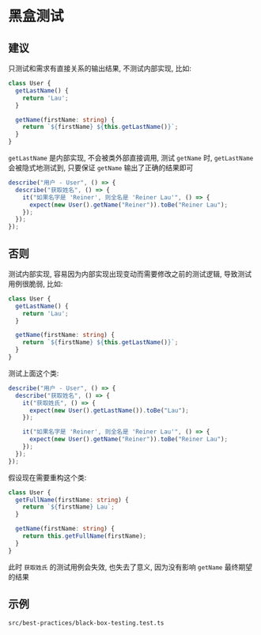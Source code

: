 # 黑盒测试

## 建议

只测试和需求有直接关系的输出结果, 不测试内部实现, 比如: 

```ts
class User {
  getLastName() {
    return 'Lau';
  }

  getName(firstName: string) {
    return `${firstName} ${this.getLastName()}`;
  }
}
```

`getLastName` 是内部实现, 不会被类外部直接调用, 测试 `getName` 时, `getLastName` 会被隐式地测试到, 只要保证 `getName` 输出了正确的结果即可

```ts
describe("用户 - User", () => {
  describe("获取姓名", () => {
    it("如果名字是 'Reiner', 则全名是 'Reiner Lau'", () => {
      expect(new User().getName("Reiner")).toBe("Reiner Lau");
    });
  });
});
```

## 否则

测试内部实现, 容易因为内部实现出现变动而需要修改之前的测试逻辑, 导致测试用例很脆弱, 比如:

```ts 
class User {
  getLastName() {
    return 'Lau';
  }

  getName(firstName: string) {
    return `${firstName} ${this.getLastName()}`;
  }
}
```

测试上面这个类:

```ts
describe("用户 - User", () => {
  describe("获取姓名", () => {
    it("获取姓氏", () => {
      expect(new User().getLastName()).toBe("Lau");
    });

    it("如果名字是 'Reiner', 则全名是 'Reiner Lau'", () => {
      expect(new User().getName("Reiner")).toBe("Reiner Lau");
    });
  });
});
```

假设现在需要重构这个类:

```ts
class User {
  getFullName(firstName: string) {
    return `${firstName} Lau`;
  }

  getName(firstName: string) {
    return this.getFullName(firstName);
  }
}
```

此时 `获取姓氏` 的测试用例会失效, 也失去了意义, 因为没有影响 `getName` 最终期望的结果

## 示例

`src/best-practices/black-box-testing.test.ts`
